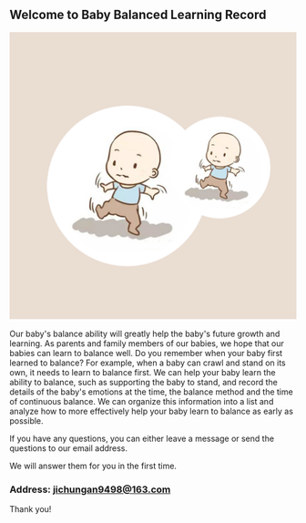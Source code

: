 ## Welcome to Baby Balanced Learning Record 

![Image](icon-1024.png)


Our baby's balance ability will greatly help the baby's future growth and learning. As parents and family members of our babies, we hope that our babies can learn to balance well. Do you remember when your baby first learned to balance? For example, when a baby can crawl and stand on its own, it needs to learn to balance first. We can help your baby learn the ability to balance, such as supporting the baby to stand, and record the details of the baby's emotions at the time, the balance method and the time of continuous balance. We can organize this information into a list and analyze how to more effectively help your baby learn to balance as early as possible.


If you have any questions, you can either leave a message or send the questions to our email address.

We will answer them for you in the first time.

### Address: jichungan9498@163.com

Thank you!
